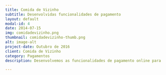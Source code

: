 ```yaml
---
title: Comida de Vizinho
subtitle: Desenvolvidas funcionalidades de pagamento
layout: default
modal-id: 4
date: 2014-07-15
img: comidadevizinho.png
thumbnail: comidadevizinho-thumb.png
alt: image-alt
project-date: Outubro de 2016
client: Comida de Vizinho
category: Pagamentos
description: Desenvolvemos as funcionalidades de pagamento online para a startup Comida de Vizinho. Era uma exigência que fosse utilizado checkout transparente para o usuário e também que fosse desenvolvida a funcionalidade de split-payment, que é a separação e envio do valor de uma compra para várias contas. Desenvolvemos essa integração utilizando a plataforma de pagamentos Iugu (http://iugu.com).

---
```

